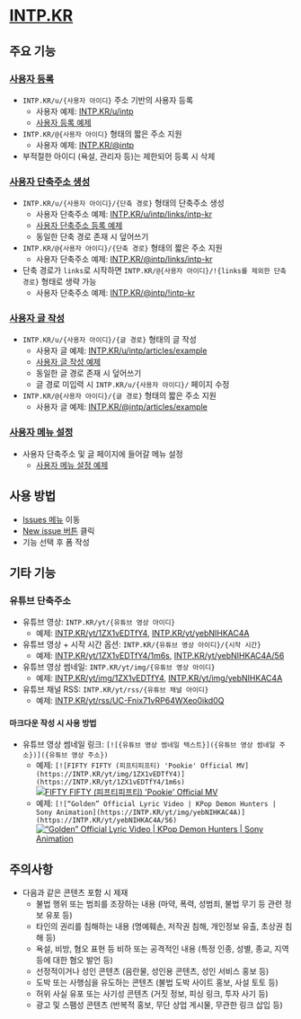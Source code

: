 # [INTP.KR](https://intp.kr)

## 주요 기능

### [사용자 등록](https://github.com/OUS-KR/INTP.KR/issues/new?template=01-user-register-by-issue.yml)

- `INTP.KR/u/{사용자 아이디}` 주소 기반의 사용자 등록
  - 사용자 예제: [INTP.KR/u/intp](https://intp.kr/u/intp)
  - [사용자 등록 예제](https://github.com/OUS-KR/INTP.KR/issues/1)
- `INTP.KR/@{사용자 아이디}` 형태의 짧은 주소 지원
  - 사용자 예제: [INTP.KR/@intp](https://intp.kr/@intp)
- 부적절한 아이디 (욕설, 관리자 등)는 제한되어 등록 시 삭제

### [사용자 단축주소 생성](https://github.com/OUS-KR/INTP.KR/issues/new?template=02-user-short-url-register-by-issue.yml)

- `INTP.KR/u/{사용자 아이디}/{단축 경로}` 형태의 단축주소 생성
  - 사용자 단축주소 예제: [INTP.KR/u/intp/links/intp-kr](https://intp.kr/u/intp/links/intp-kr)
  - [사용자 단축주소 등록 예제](https://github.com/OUS-KR/INTP.KR/issues/2)
  - 동일한 단축 경로 존재 시 덮어쓰기
- `INTP.KR/@{사용자 아이디}/{단축 경로}` 형태의 짧은 주소 지원
  - 사용자 단축주소 예제: [INTP.KR/@intp/links/intp-kr](https://intp.kr/@intp/links/intp-kr)
- 단축 경로가 `links`로 시작하면 `INTP.KR/@{사용자 아이디}/!{links를 제외한 단축 경로}` 형태로 생략 가능
  - 사용자 단축주소 예제: [INTP.KR/@intp/!intp-kr](https://intp.kr/@intp/!intp-kr)

### [사용자 글 작성](https://github.com/OUS-KR/INTP.KR/issues/new?template=03-user-article-writing-by-issue.yml)

- `INTP.KR/u/{사용자 아이디}/{글 경로}` 형태의 글 작성
  - 사용자 글 예제: [INTP.KR/u/intp/articles/example](https://intp.kr/u/intp/articles/example)
  - [사용자 글 작성 예제](https://github.com/OUS-KR/INTP.KR/issues/3)
  - 동일한 글 경로 존재 시 덮어쓰기
  - 글 경로 미입력 시 `INTP.KR/u/{사용자 아이디}/` 페이지 수정
- `INTP.KR/@{사용자 아이디}/{글 경로}` 형태의 짧은 주소 지원
  - 사용자 글 예제: [INTP.KR/@intp/articles/example](https://intp.kr/@intp/articles/example)
 
### [사용자 메뉴 설정](https://github.com/OUS-KR/INTP.KR/issues/new?template=04-user-menu-setting-by-issue.yml)

- 사용자 단축주소 및 글 페이지에 들어갈 메뉴 설정
  - [사용자 메뉴 설정 예제](https://github.com/OUS-KR/INTP.KR/issues/4)

## 사용 방법

- [Issues 메뉴](https://github.com/OUS-KR/INTP.KR/issues) 이동
- [New issue 버튼](https://github.com/OUS-KR/INTP.KR/issues/new/choose) 클릭
- 기능 선택 후 폼 작성

## 기타 기능

### 유튜브 단축주소

- 유튜브 영상: `INTP.KR/yt/{유튜브 영상 아이디}`
  - 예제: [INTP.KR/yt/1ZX1vEDTfY4](https://intp.kr/yt/1ZX1vEDTfY4), [INTP.KR/yt/yebNIHKAC4A](https://intp.kr/yt/yebNIHKAC4A)
- 유튜브 영상 + 시작 시간 옵션: `INTP.KR/{유튜브 영상 아이디}/{시작 시간}`
  - 예제: [INTP.KR/yt/1ZX1vEDTfY4/1m6s](https://intp.kr/yt/1ZX1vEDTfY4/1m6s), [INTP.KR/yt/yebNIHKAC4A/56](https://intp.kr/yt/yebNIHKAC4A/56)
- 유튜브 영상 썸네일: `INTP.KR/yt/img/{유튜브 영상 아이디}`
  - 예제: [INTP.KR/yt/img/1ZX1vEDTfY4](https://intp.kr/yt/img/1ZX1vEDTfY4), [INTP.KR/yt/img/yebNIHKAC4A](https://intp.kr/yt/img/yebNIHKAC4A)
- 유튜브 채널 RSS: `INTP.KR/yt/rss/{유튜브 채널 아이디}`
  - 예제: [INTP.KR/yt/rss/UC-Fnix71vRP64WXeo0ikd0Q](https://intp.kr/yt/rss/UC-Fnix71vRP64WXeo0ikd0Q)

#### 마크다운 작성 시 사용 방법

- 유튜브 영상 썸네일 링크: `[![{유튜브 영상 썸네일 텍스트}]({유튜브 영상 썸네일 주소})]({유튜브 영상 주소})`
  - 예제: `[![FIFTY FIFTY (피프티피프티) 'Pookie' Official MV](https://INTP.KR/yt/img/1ZX1vEDTfY4)](https://INTP.KR/yt/1ZX1vEDTfY4/1m6s)`
  [![FIFTY FIFTY (피프티피프티) 'Pookie' Official MV](https://INTP.KR/yt/img/1ZX1vEDTfY4)](https://INTP.KR/yt/1ZX1vEDTfY4/1m6s)
  - 예제: `[![“Golden” Official Lyric Video | KPop Demon Hunters | Sony Animation](https://INTP.KR/yt/img/yebNIHKAC4A)](https://INTP.KR/yt/yebNIHKAC4A/56)`
  [![“Golden” Official Lyric Video | KPop Demon Hunters | Sony Animation](https://INTP.KR/yt/img/yebNIHKAC4A)](https://INTP.KR/yt/yebNIHKAC4A/56)

## 주의사항

- 다음과 같은 콘텐츠 포함 시 제재
  - 불법 행위 또는 범죄를 조장하는 내용 (마약, 폭력, 성범죄, 불법 무기 등 관련 정보 유포 등)
  - 타인의 권리를 침해하는 내용 (명예훼손, 저작권 침해, 개인정보 유출, 초상권 침해 등)
  - 욕설, 비방, 혐오 표현 등 비하 또는 공격적인 내용 (특정 인종, 성별, 종교, 지역 등에 대한 혐오 발언 등)
  - 선정적이거나 성인 콘텐츠 (음란물, 성인용 콘텐츠, 성인 서비스 홍보 등)
  - 도박 또는 사행심을 유도하는 콘텐츠 (불법 도박 사이트 홍보, 사설 토토 등)
  - 허위 사실 유포 또는 사기성 콘텐츠 (거짓 정보, 피싱 링크, 투자 사기 등)
  - 광고 및 스팸성 콘텐츠 (반복적 홍보, 무단 상업 게시물, 무관한 링크 삽입 등)